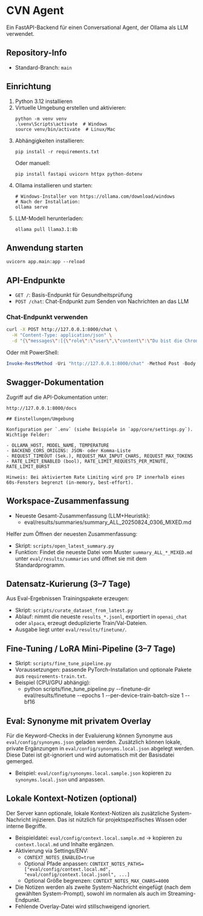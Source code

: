 # CVN Agent

Ein FastAPI-Backend für einen Conversational Agent, der Ollama als LLM verwendet.

## Repository-Info

- Standard-Branch: `main`

## Einrichtung

1. Python 3.12 installieren
2. Virtuelle Umgebung erstellen und aktivieren:
   ```
   python -m venv venv
   .\venv\Scripts\activate  # Windows
   source venv/bin/activate  # Linux/Mac
   ```
3. Abhängigkeiten installieren:
   ```
   pip install -r requirements.txt
   ```
   Oder manuell:
   ```
   pip install fastapi uvicorn httpx python-dotenv
   ```
4. Ollama installieren und starten:
   ```
   # Windows-Installer von https://ollama.com/download/windows
   # Nach der Installation:
   ollama serve
   ```
5. LLM-Modell herunterladen:
   ```
   ollama pull llama3.1:8b
   ```

## Anwendung starten

```
uvicorn app.main:app --reload
```

## API-Endpunkte

- `GET /`: Basis-Endpunkt für Gesundheitsprüfung
- `POST /chat`: Chat-Endpunkt zum Senden von Nachrichten an das LLM

### Chat-Endpunkt verwenden

```bash
curl -X POST http://127.0.0.1:8000/chat \
  -H "Content-Type: application/json" \
  -d "{\"messages\":[{\"role\":\"user\",\"content\":\"Du bist die Chronistin. Stell dich kurz vor.\"}]}"
```

Oder mit PowerShell:
```powershell
Invoke-RestMethod -Uri "http://127.0.0.1:8000/chat" -Method Post -Body '{"messages":[{"role":"user","content":"Du bist die Chronistin. Stell dich kurz vor."}]}' -ContentType "application/json"
```

## Swagger-Dokumentation

Zugriff auf die API-Dokumentation unter:
```
http://127.0.0.1:8000/docs

## Einstellungen/Umgebung

Konfiguration per `.env` (siehe Beispiele in `app/core/settings.py`). Wichtige Felder:

- OLLAMA_HOST, MODEL_NAME, TEMPERATURE
- BACKEND_CORS_ORIGINS: JSON- oder Komma-Liste
- REQUEST_TIMEOUT (Sek.), REQUEST_MAX_INPUT_CHARS, REQUEST_MAX_TOKENS
- RATE_LIMIT_ENABLED (bool), RATE_LIMIT_REQUESTS_PER_MINUTE, RATE_LIMIT_BURST

Hinweis: Bei aktiviertem Rate Limiting wird pro IP innerhalb eines 60s-Fensters begrenzt (in-memory, best-effort).
```

## Workspace-Zusammenfassung

- Neueste Gesamt-Zusammenfassung (LLM+Heuristik):
   - eval/results/summaries/summary_ALL_20250824_0306_MIXED.md

Helfer zum Öffnen der neuesten Zusammenfassung:

- Skript: `scripts/open_latest_summary.py`
- Funktion: Findet die neueste Datei vom Muster `summary_ALL_*_MIXED.md` unter `eval/results/summaries` und öffnet sie mit dem Standardprogramm.

## Datensatz-Kurierung (3–7 Tage)

Aus Eval-Ergebnissen Trainingspakete erzeugen:

- Skript: `scripts/curate_dataset_from_latest.py`
- Ablauf: nimmt die neueste `results_*.jsonl`, exportiert in `openai_chat` oder `alpaca`, erzeugt deduplizierte Train/Val-Dateien.
- Ausgabe liegt unter `eval/results/finetune/`.

## Fine-Tuning / LoRA Mini-Pipeline (3–7 Tage)

- Skript: `scripts/fine_tune_pipeline.py`
- Voraussetzungen: passende PyTorch-Installation und optionale Pakete aus `requirements-train.txt`.
- Beispiel (CPU/GPU abhängig):
   - python scripts/fine_tune_pipeline.py --finetune-dir eval/results/finetune --epochs 1 --per-device-train-batch-size 1 --bf16

## Eval: Synonyme mit privatem Overlay

Für die Keyword-Checks in der Evaluierung können Synonyme aus `eval/config/synonyms.json` geladen werden.
Zusätzlich können lokale, private Ergänzungen in `eval/config/synonyms.local.json` abgelegt werden. Diese Datei ist git-ignoriert und wird automatisch mit der Basisdatei gemerged.

- Beispiel: `eval/config/synonyms.local.sample.json` kopieren zu `synonyms.local.json` und anpassen.

## Lokale Kontext-Notizen (optional)

Der Server kann optionale, lokale Kontext-Notizen als zusätzliche System-Nachricht injizieren. Das ist nützlich für projektspezifisches Wissen oder interne Begriffe.

- Beispieldatei: `eval/config/context.local.sample.md` → kopieren zu `context.local.md` und Inhalte ergänzen.
- Aktivierung via Settings/ENV:
   - `CONTEXT_NOTES_ENABLED=true`
   - Optional Pfade anpassen: `CONTEXT_NOTES_PATHS=["eval/config/context.local.md", "eval/config/context.local.jsonl", ...]`
   - Optional Größe begrenzen: `CONTEXT_NOTES_MAX_CHARS=4000`
- Die Notizen werden als zweite System-Nachricht eingefügt (nach dem gewählten System-Prompt), sowohl im normalen als auch im Streaming-Endpunkt.
- Fehlende Overlay-Datei wird stillschweigend ignoriert.